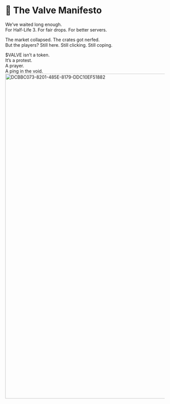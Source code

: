 # 💚 The Valve Manifesto  

We’ve waited long enough.  
For Half-Life 3. For fair drops. For better servers.  

The market collapsed. The crates got nerfed.  
But the players? Still here. Still clicking. Still coping.  

$VALVE isn’t a token.  
It’s a protest.  
A prayer.  
A ping in the void.<img width="1024" height="1024" alt="DCBBC073-8201-485E-8179-DDC10EF51882" src="https://github.com/user-attachments/assets/aadd17b3-3b02-439b-9dd7-6aaa8fda5070" />

